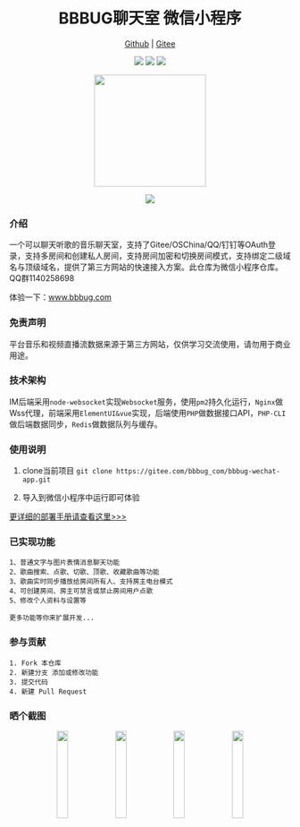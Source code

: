 
<h1 align="center">BBBUG聊天室 微信小程序</h1>
<p align="center">
<a href="https://github.com/HammCn/BBBUG-Wechat-App" target="_blank">Github</a> | 
<a href="https://gitee.com/bbbug_com/bbbug-wechat-app" target="_blank">Gitee</a>
</p>
<p align="center">
<a href="https://gitee.com/bbbug_com/bbbug-wechat-app/stargazers" target="_blank"><img src="https://svg.hamm.cn/gitee.svg?type=star&user=bbbug_com&project=bbbug-wechat-app"/></a>
<a href="https://gitee.com/bbbug_com/bbbug-wechat-app/members" target="_blank"><img src="https://svg.hamm.cn/gitee.svg?type=fork&user=bbbug_com&project=bbbug-wechat-app"/></a>
<img src="https://svg.hamm.cn/badge.svg?key=Platform&value=微信小程序"/>
</p>
<p align="center">
<img width="200" src="https://images.gitee.com/uploads/images/2020/1115/155720_ed5789d0_145025.jpeg"/>
</p>


<p align="center">
<a href="https://bbbug.com" target="_blank"><img src="https://api.bbbug.com/api/badge/888"/></a>
</p>

### 介绍

一个可以聊天听歌的音乐聊天室，支持了Gitee/OSChina/QQ/钉钉等OAuth登录，支持多房间和创建私人房间，支持房间加密和切换房间模式，支持绑定二级域名与顶级域名，提供了第三方网站的快速接入方案。此仓库为微信小程序仓库。QQ群1140258698

体验一下：<a href="https://www.bbbug.com/" target="_blank">www.bbbug.com</a>

### 免责声明

平台音乐和视频直播流数据来源于第三方网站，仅供学习交流使用，请勿用于商业用途。

### 技术架构

IM后端采用```node-websocket```实现```Websocket```服务，使用```pm2```持久化运行，```Nginx```做Wss代理，前端采用```ElementUI&vue```实现，后端使用```PHP```做数据接口API，```PHP-CLI```做后端数据同步，```Redis```做数据队列与缓存。 


### 使用说明

1. clone当前项目 ```git clone https://gitee.com/bbbug_com/bbbug-wechat-app.git```

2. 导入到微信小程序中运行即可体验

[更详细的部署手册请查看这里>>>](https://doc.bbbug.com/3097561.html)


### 已实现功能
```
1、普通文字与图片表情消息聊天功能
2、歌曲搜索、点歌、切歌、顶歌、收藏歌曲等功能
3、歌曲实时同步播放给房间所有人、支持房主电台模式
4、可创建房间、房主可禁言或禁止房间用户点歌
5、修改个人资料与设置等

更多功能等你来扩展开发...
```


### 参与贡献
```
1. Fork 本仓库
2. 新建分支 添加或修改功能
3. 提交代码
4. 新建 Pull Request
```

### 晒个截图

<p align="center">
<img src="https://images.gitee.com/uploads/images/2020/1115/160421_d7b821d3_145025.jpeg" width="20%"/>
<img src="https://images.gitee.com/uploads/images/2020/1115/160432_e9b5f02a_145025.jpeg" width="20%"/>
<img src="https://images.gitee.com/uploads/images/2020/1115/160441_01037a5f_145025.jpeg" width="20%"/>
<img src="https://images.gitee.com/uploads/images/2020/1115/160451_5b7483eb_145025.jpeg" width="20%"/>
</p>
